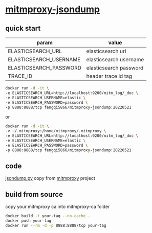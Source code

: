 # [mitmproxy-jsondump](https://github.com/fengqi5866/mitmproxy-jsondump)

## quick start

| param                  | value                  |
|------------------------|------------------------|
| ELASTICSEARCH_URL      | elasticsearch url      |
| ELASTICSEARCH_USERNAME | elasticsearch username |
| ELASTICSEARCH_PASSWORD | elasticsearch password |
| TRACE_ID               | header trace id tag    |

```bash
docker run -d -it \
-e ELASTICSEARCH_URL=http://localhost:9200/mitm_log/_doc \
-e ELASTICSEARCH_USERNAME=elastic \
-e ELASTICSEARCH_PASSWORD=password \
-p 8888:8888/tcp fengqi5866/mitmproxy-jsondump:20220521
```

or

```bash
docker run -d -it \
-v ~/.mitmproxy:/home/mitmproxy/.mitmproxy \
-e ELASTICSEARCH_URL=http://localhost:9200/mitm_log/_doc \
-e ELASTICSEARCH_USERNAME=elastic \
-e ELASTICSEARCH_PASSWORD=password \
-p 8888:8888/tcp fengqi5866/mitmproxy-jsondump:20220521
```

## code

[jsondump.py](https://raw.githubusercontent.com/mitmproxy/mitmproxy/main/examples/contrib/jsondump.py) copy
from [mitmproxy](https://github.com/mitmproxy/mitmproxy.git) project

## build from source

copy your mitmproxy ca into mitmproxy-ca folder

```bash
docker build -t your-tag --no-cache . 
docker push your-tag
docker run --rm -d -p 8888:8888/tcp your-tag
```